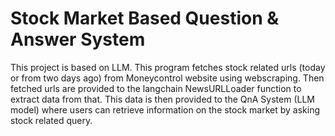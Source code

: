 # Stock Market Based Question & Answer System 

This project is based on LLM. This program fetches stock related urls (today or from two days ago) from Moneycontrol website using webscraping. Then fetched urls are provided to the langchain NewsURLLoader function to extract data from that. This data is then provided to the QnA System (LLM model) where users can retrieve information on the stock market by asking stock related query.



